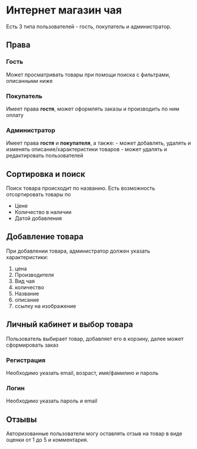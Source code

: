 # Интернет магазин чая

Есть 3 типа пользователей - гость, покупатель и администратор.
## Права
  ### Гость
  Может просматривать товары при помощи поиска с фильтрами, описанными ниже
  ### Покупатель
  Имеет права **гостя**, может оформлять заказы и производить по ним оплату
  ### Администратор
  Имеет права **гостя** и **покупателя**, а также:
    - может добавлять, удалять и изменять описание/характеристики товаров 
    - может удалять и редактировать пользователей
## Сортировка и поиск
  Поиск товара происходит по названию.
  Есть возможность отсортировать товары по 
  - Цене
  - Количество в наличии
  - Датой добавления
## Добавление товара
  При добавлении товара, администратор должен указать характеристики: 
  1. цена
  2. Производителя
  3. Вид чая
  4. количество
  5. Название
  6. описание
  7. ссылку на изображение
## Личный кабинет и выбор товара
  Пользователь выбирает товар, добавляет его в корзину, далее может сформировать заказ
  ### Регистрация
  Необходимо указать email, возраст, имя/фамилию и пароль
  ### Логин 
  Необходимо указать пароль и email
## Отзывы
  Авторизованные пользователи могу оставлять отзыв на товар в виде оценки от 1 до 5 и комментария.
